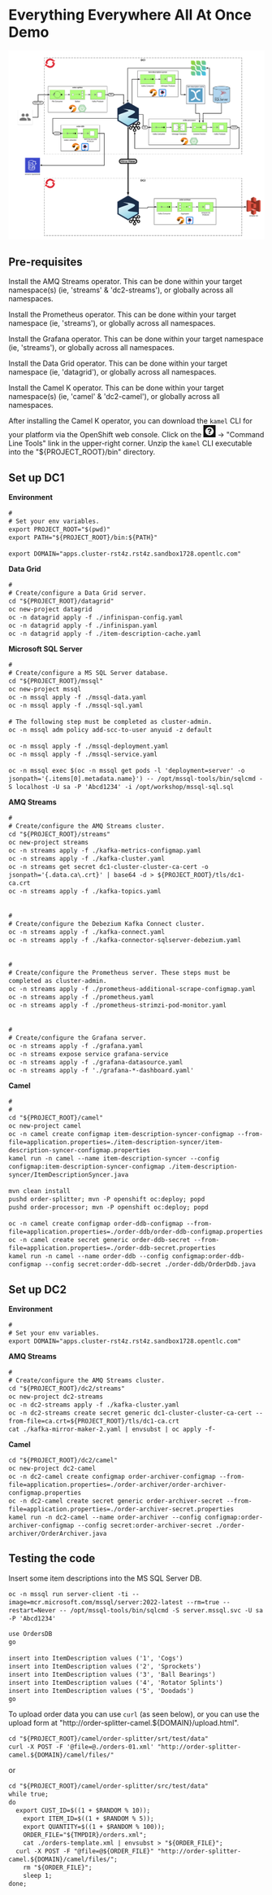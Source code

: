 # Everything Everywhere All At Once Demo

![Architecture](./img/architecture.png)

## Pre-requisites

Install the AMQ Streams operator. This can be done within your target namespace(s) (ie, 'streams' & 'dc2-streams'), or globally across all namespaces.

Install the Prometheus operator. This can be done within your target namespace (ie, 'streams'), or globally across all namespaces.

Install the Grafana operator. This can be done within your target namespace (ie, 'streams'), or globally across all namespaces.

Install the Data Grid operator. This can be done within your target namespace (ie, 'datagrid'), or globally across all namespaces.

Install the Camel K operator. This can be done within your target namespace(s) (ie, 'camel' & 'dc2-camel'), or globally across all namespaces.

After installing the Camel K operator, you can download the `kamel` CLI for your platform via the OpenShift web console. Click on the <img height="24" src="img/question-mark.png"/> -> "Command Line Tools" link in the upper-right corner. Unzip the `kamel` CLI executable into the "${PROJECT_ROOT}/bin" directory.

## Set up DC1

__Environment__

```
#
# Set your env variables.
export PROJECT_ROOT="$(pwd)"
export PATH="${PROJECT_ROOT}/bin:${PATH}"

export DOMAIN="apps.cluster-rst4z.rst4z.sandbox1728.opentlc.com"
```

__Data Grid__

```
#
# Create/configure a Data Grid server.
cd "${PROJECT_ROOT}/datagrid"
oc new-project datagrid
oc -n datagrid apply -f ./infinispan-config.yaml
oc -n datagrid apply -f ./infinispan.yaml
oc -n datagrid apply -f ./item-description-cache.yaml
```

__Microsoft SQL Server__

```
#
# Create/configure a MS SQL Server database.
cd "${PROJECT_ROOT}/mssql"
oc new-project mssql
oc -n mssql apply -f ./mssql-data.yaml
oc -n mssql apply -f ./mssql-sql.yaml

# The following step must be completed as cluster-admin.
oc -n mssql adm policy add-scc-to-user anyuid -z default

oc -n mssql apply -f ./mssql-deployment.yaml
oc -n mssql apply -f ./mssql-service.yaml

oc -n mssql exec $(oc -n mssql get pods -l 'deployment=server' -o jsonpath='{.items[0].metadata.name}') -- /opt/mssql-tools/bin/sqlcmd -S localhost -U sa -P 'Abcd1234' -i /opt/workshop/mssql-sql.sql
```

__AMQ Streams__

```
#
# Create/configure the AMQ Streams cluster.
cd "${PROJECT_ROOT}/streams"
oc new-project streams
oc -n streams apply -f ./kafka-metrics-configmap.yaml
oc -n streams apply -f ./kafka-cluster.yaml
oc -n streams get secret dc1-cluster-cluster-ca-cert -o jsonpath='{.data.ca\.crt}' | base64 -d > ${PROJECT_ROOT}/tls/dc1-ca.crt
oc -n streams apply -f ./kafka-topics.yaml


#
# Create/configure the Debezium Kafka Connect cluster.
oc -n streams apply -f ./kafka-connect.yaml
oc -n streams apply -f ./kafka-connector-sqlserver-debezium.yaml


#
# Create/configure the Prometheus server. These steps must be completed as cluster-admin.
oc -n streams apply -f ./prometheus-additional-scrape-configmap.yaml
oc -n streams apply -f ./prometheus.yaml
oc -n streams apply -f ./prometheus-strimzi-pod-monitor.yaml


#
# Create/configure the Grafana server.
oc -n streams apply -f ./grafana.yaml
oc -n streams expose service grafana-service
oc -n streams apply -f ./grafana-datasource.yaml
oc -n streams apply -f './grafana-*-dashboard.yaml'
```

__Camel__

```
#
#
cd "${PROJECT_ROOT}/camel"
oc new-project camel
oc -n camel create configmap item-description-syncer-configmap --from-file=application.properties=./item-description-syncer/item-description-syncer-configmap.properties
kamel run -n camel --name item-description-syncer --config configmap:item-description-syncer-configmap ./item-description-syncer/ItemDescriptionSyncer.java

mvn clean install
pushd order-splitter; mvn -P openshift oc:deploy; popd
pushd order-processor; mvn -P openshift oc:deploy; popd

oc -n camel create configmap order-ddb-configmap --from-file=application.properties=./order-ddb/order-ddb-configmap.properties
oc -n camel create secret generic order-ddb-secret --from-file=application.properties=./order-ddb-secret.properties
kamel run -n camel --name order-ddb --config configmap:order-ddb-configmap --config secret:order-ddb-secret ./order-ddb/OrderDdb.java
```

## Set up DC2

__Environment__

```
#
# Set your env variables.
export DOMAIN="apps.cluster-rst4z.rst4z.sandbox1728.opentlc.com"
```

__AMQ Streams__

```
#
# Create/configure the AMQ Streams cluster.
cd "${PROJECT_ROOT}/dc2/streams"
oc new-project dc2-streams
oc -n dc2-streams apply -f ./kafka-cluster.yaml
oc -n dc2-streams create secret generic dc1-cluster-cluster-ca-cert --from-file=ca.crt=${PROJECT_ROOT}/tls/dc1-ca.crt
cat ./kafka-mirror-maker-2.yaml | envsubst | oc apply -f-
```

__Camel__

```
cd "${PROJECT_ROOT}/dc2/camel"
oc new-project dc2-camel
oc -n dc2-camel create configmap order-archiver-configmap --from-file=application.properties=./order-archiver/order-archiver-configmap.properties
oc -n dc2-camel create secret generic order-archiver-secret --from-file=application.properties=./order-archiver-secret.properties
kamel run -n dc2-camel --name order-archiver --config configmap:order-archiver-configmap --config secret:order-archiver-secret ./order-archiver/OrderArchiver.java
```

## Testing the code

Insert some item descriptions into the MS SQL Server DB.

```
oc -n mssql run server-client -ti --image=mcr.microsoft.com/mssql/server:2022-latest --rm=true --restart=Never -- /opt/mssql-tools/bin/sqlcmd -S server.mssql.svc -U sa -P 'Abcd1234'
```

```
use OrdersDB
go

insert into ItemDescription values ('1', 'Cogs')
insert into ItemDescription values ('2', 'Sprockets')
insert into ItemDescription values ('3', 'Ball Bearings')
insert into ItemDescription values ('4', 'Rotator Splints')
insert into ItemDescription values ('5', 'Doodads')
go

```

To upload order data you can use `curl` (as seen below), or you can use the upload form at "http://order-splitter-camel.${DOMAIN}/upload.html".

```
cd "${PROJECT_ROOT}/camel/order-splitter/srt/test/data"
curl -X POST -F '@file=@./orders-01.xml' "http://order-splitter-camel.${DOMAIN}/camel/files/"
```

or

```
cd "${PROJECT_ROOT}/camel/order-splitter/src/test/data"
while true;
do
  export CUST_ID=$((1 + $RANDOM % 10));
	export ITEM_ID=$((1 + $RANDOM % 5));
	export QUANTITY=$((1 + $RANDOM % 100));
	ORDER_FILE="${TMPDIR}/orders.xml";
	cat ./orders-template.xml | envsubst > "${ORDER_FILE}";
  curl -X POST -F "@file=@${ORDER_FILE}" "http://order-splitter-camel.${DOMAIN}/camel/files/";
	rm "${ORDER_FILE}";
	sleep 1;
done;
```

